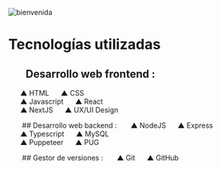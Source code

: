 ![bienvenida](https://github.com/user-attachments/assets/c9acfb39-982c-4054-932e-571686875889)
# Tecnologías utilizadas
## &nbsp;&nbsp;&nbsp;&nbsp;&nbsp;&nbsp; Desarrollo web frontend :
&nbsp;&nbsp;&nbsp;&nbsp;&nbsp;&nbsp;▲ HTML&nbsp;&nbsp;&nbsp;&nbsp;&nbsp;&nbsp;▲ CSS <br>
&nbsp;&nbsp;&nbsp;&nbsp;&nbsp;&nbsp;▲ Javascript&nbsp;&nbsp;&nbsp;&nbsp;&nbsp;&nbsp;▲ React <br>
&nbsp;&nbsp;&nbsp;&nbsp;&nbsp;&nbsp;▲ NextJS&nbsp;&nbsp;&nbsp;&nbsp;&nbsp;&nbsp;▲ UX/UI Design  <br>

&nbsp;&nbsp;&nbsp;&nbsp;&nbsp;&nbsp; ## Desarrollo web backend :
&nbsp;&nbsp;&nbsp;&nbsp;&nbsp;&nbsp;▲ NodeJS&nbsp;&nbsp;&nbsp;&nbsp;&nbsp;&nbsp;▲ Express  <br>
&nbsp;&nbsp;&nbsp;&nbsp;&nbsp;&nbsp;▲ Typescript&nbsp;&nbsp;&nbsp;&nbsp;&nbsp;&nbsp;▲ MySQL  <br>
&nbsp;&nbsp;&nbsp;&nbsp;&nbsp;&nbsp;▲ Puppeteer&nbsp;&nbsp;&nbsp;&nbsp;&nbsp;&nbsp;▲ PUG  <br>

&nbsp;&nbsp;&nbsp;&nbsp;&nbsp;&nbsp; ## Gestor de versiones :
&nbsp;&nbsp;&nbsp;&nbsp;&nbsp;&nbsp;▲ Git&nbsp;&nbsp;&nbsp;&nbsp;&nbsp;&nbsp;▲ GitHub <br>
